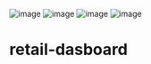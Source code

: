 ![image](https://github.com/user-attachments/assets/a3c49169-ff27-4e5d-9306-7cd373b05bd7)
![image](https://github.com/user-attachments/assets/db9432d0-3d8f-4be5-acc1-18bbeb13e10f)
![image](https://github.com/user-attachments/assets/a743056c-a2c3-4245-b65c-78e9823ab1f2)
![image](https://github.com/user-attachments/assets/e8bc1983-0a30-4d2a-9cff-380a87d35611)






# retail-dasboard
